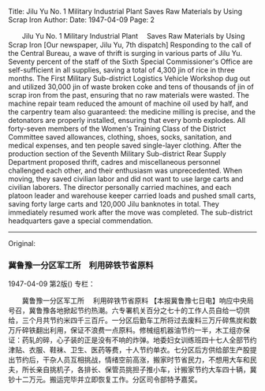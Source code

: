 Title: Jilu Yu No. 1 Military Industrial Plant Saves Raw Materials by Using Scrap Iron
Author:
Date: 1947-04-09
Page: 2

　　Jilu Yu No. 1 Military Industrial Plant
  　Saves Raw Materials by Using Scrap Iron
    [Our newspaper, Jilu Yu, 7th dispatch] Responding to the call of the Central Bureau, a wave of thrift is surging in various parts of Jilu Yu. Seventy percent of the staff of the Sixth Special Commissioner's Office are self-sufficient in all supplies, saving a total of 4,300 jin of rice in three months. The First Military Sub-district Logistics Vehicle Workshop dug out and utilized 30,000 jin of waste broken coke and tens of thousands of jin of scrap iron from the past, ensuring that no raw materials were wasted. The machine repair team reduced the amount of machine oil used by half, and the carpentry team also guaranteed: the medicine milling is precise, and the detonators are properly installed, ensuring that every bomb explodes. All forty-seven members of the Women's Training Class of the District Committee saved allowances, clothing, shoes, socks, sanitation, and medical expenses, and ten people saved single-layer clothing. After the production section of the Seventh Military Sub-district Rear Supply Department proposed thrift, cadres and miscellaneous personnel challenged each other, and their enthusiasm was unprecedented. When moving, they saved civilian labor and did not want to use large carts and civilian laborers. The director personally carried machines, and each platoon leader and warehouse keeper carried loads and pushed small carts, saving forty large carts and 120,000 Jilu banknotes in total. They immediately resumed work after the move was completed. The sub-district headquarters gave a special commendation.



<hr /> 

Original: 


### 冀鲁豫一分区军工所　利用碎铁节省原料

1947-04-09
第2版()
专栏：

　　冀鲁豫一分区军工所
  　利用碎铁节省原料
    【本报冀鲁豫七日电】响应中央局号召，冀鲁豫各地掀起节约热潮。六专署机关百分之七十的工作人员自给一切供给，三个月共节约米四千三百斤。一分区后勤车工所将过去废料三万斤碎焦炭和数万斤碎铁翻出利用，保证不浪费一点原料。修械组机器油节约一半，木工组亦保证：药轧的碎，心子装的正是没有不响的炸弹。地委妇女训练班四十七人全部节约津贴、衣服、鞋袜、卫生、医药等费，十人节约单衣。七分区后方供给部生产股提出节约后，干杂人员互相挑战，情绪空前高涨，搬家时节省民力，不想用大车和民夫，所长亲自挑机子，各排长、保管员挑担子推小车，计搬家节约大车四十辆，冀钞十二万元。搬运完毕并立即恢复工作。分区司令部特予嘉奖。
